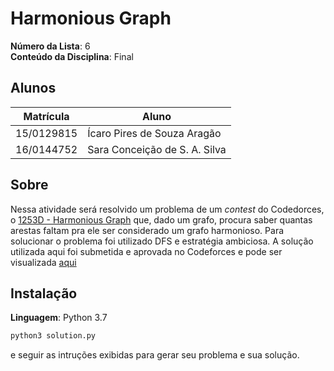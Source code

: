 # Harmonious Graph

**Número da Lista**: 6<br>
**Conteúdo da Disciplina**: Final<br>

## Alunos

|Matrícula | Aluno |
| -- | -- |
| 15/0129815 | Ícaro Pires de Souza Aragão |
| 16/0144752 | Sara Conceição de S. A. Silva |

## Sobre 

Nessa atividade será resolvido um problema de um *contest* do Codedorces, o [1253D - Harmonious Graph](https://codeforces.com/problemset/problem/1253/D) que, dado um grafo, procura saber quantas arestas faltam pra ele ser considerado um grafo harmonioso. Para solucionar o problema foi utilizado DFS e estratégia ambiciosa. A solução utilizada aqui foi submetida e aprovada no Codeforces e pode ser visualizada [aqui](https://codeforces.com/contest/1253/submission/66190775)

## Instalação 

**Linguagem**: Python 3.7

``` sh
python3 solution.py
```

e seguir as intruções exibidas para gerar seu problema e sua solução.
